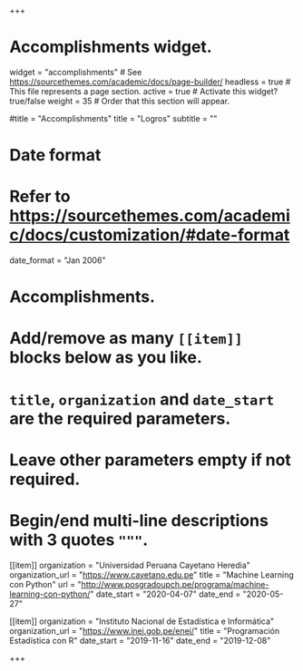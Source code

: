 +++
# Accomplishments widget.
widget = "accomplishments"  # See https://sourcethemes.com/academic/docs/page-builder/
headless = true  # This file represents a page section.
active = true  # Activate this widget? true/false
weight = 35  # Order that this section will appear.

#title = "Accomplish&shy;ments"
title = "Logros"
subtitle = ""

# Date format
#   Refer to https://sourcethemes.com/academic/docs/customization/#date-format
date_format = "Jan 2006"

# Accomplishments.
#   Add/remove as many `[[item]]` blocks below as you like.
#   `title`, `organization` and `date_start` are the required parameters.
#   Leave other parameters empty if not required.
#   Begin/end multi-line descriptions with 3 quotes `"""`.

[[item]]
  organization = "Universidad Peruana Cayetano Heredia"
  organization_url = "https://www.cayetano.edu.pe"
  title = "Machine Learning con Python"
  url = "http://www.posgradoupch.pe/programa/machine-learning-con-python/"
  date_start = "2020-04-07"
  date_end = "2020-05-27"
  
[[item]]
  organization = "Instituto Nacional de Estadística e Informática"
  organization_url = "https://www.inei.gob.pe/enei/"
  title = "Programación Estadística con R"
  date_start = "2019-11-16"
  date_end = "2019-12-08"

+++
